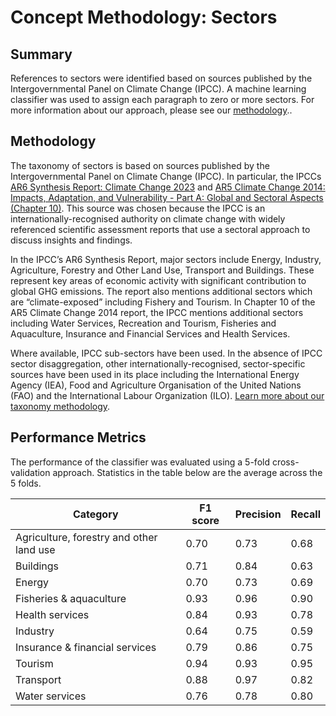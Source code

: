 # Concept Methodology: Sectors

## Summary

References to sectors were identified based on sources published by the Intergovernmental Panel on Climate Change (IPCC). A machine learning classifier was used to assign each paragraph to zero or more sectors. For more information about our approach, please see our [methodology](../README.md)..

## Methodology

The taxonomy of sectors is based on sources published by the Intergovernmental Panel on Climate Change (IPCC). In particular, the IPCCs [AR6 Synthesis Report: Climate Change 2023](https://www.ipcc.ch/report/sixth-assessment-report-cycle/) and [AR5 Climate Change 2014: Impacts, Adaptation, and Vulnerability - Part A: Global and Sectoral Aspects (Chapter 10)](https://www.ipcc.ch/report/ar5/wg2/). This source was chosen because the IPCC is an internationally-recognised authority on climate change with widely referenced scientific assessment reports that use a sectoral approach to discuss insights and findings.

In the IPCC’s AR6 Synthesis Report, major sectors include Energy, Industry, Agriculture, Forestry and Other Land Use, Transport and Buildings. These represent key areas of economic activity with significant contribution to global GHG emissions. The report also mentions additional sectors which are “climate-exposed” including Fishery and Tourism. In Chapter 10 of the AR5 Climate Change 2014 report, the IPCC mentions additional sectors including Water Services, Recreation and Tourism, Fisheries and Aquaculture, Insurance and Financial Services and Health Services. 

Where available, IPCC sub-sectors have been used. In the absence of IPCC sector disaggregation, other internationally-recognised, sector-specific sources have been used in its place including the International Energy Agency (IEA), Food and Agriculture Organisation of the United Nations (FAO) and the International Labour Organization (ILO). [Learn more about our taxonomy methodology](../README.md).

## Performance Metrics

The performance of the classifier was evaluated using a 5-fold cross-validation approach. Statistics in the table below are the average across the 5 folds.

| Category                               | F1 score | Precision | Recall |
|--------------------------------------|----------|-----------|--------|
| Agriculture, forestry and other land use | 0.70     | 0.73      | 0.68   |
| Buildings                            | 0.71     | 0.84      | 0.63   |
| Energy                               | 0.70     | 0.73      | 0.69   |
| Fisheries & aquaculture              | 0.93     | 0.96      | 0.90   |
| Health services                      | 0.84     | 0.93      | 0.78   |
| Industry                             | 0.64     | 0.75      | 0.59   |
| Insurance & financial services       | 0.79     | 0.86      | 0.75   |
| Tourism                              | 0.94     | 0.93      | 0.95   |
| Transport                            | 0.88     | 0.97      | 0.82   |
| Water services                       | 0.76     | 0.78      | 0.80   |
